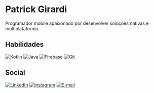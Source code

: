 # Patrick Girardi
Programador mobile apaixonado por desenvolver soluções nativas e multiplataforma.

## Habilidades
![Kotlin](https://img.shields.io/badge/Kotlin-0095D5?&style=for-the-badge&logo=kotlin&logoColor=white) ![Java](https://img.shields.io/badge/java-%23ED8B00.svg?style=for-the-badge&logo=openjdk&logoColor=white) ![Firebase](https://img.shields.io/badge/Firebase-000?style=for-the-badge&logo=firebase&logoColor=ffca28) ![Git](https://img.shields.io/badge/GIT-E44C30?style=for-the-badge&logo=git&logoColor=white)

## Social
[![LinkedIn](https://img.shields.io/badge/LinkedIn-0077B5?style=for-the-badge&logo=linkedin&logoColor=white)](https://www.linkedin.com/in/patrick-girardi/) [![Instagram](https://img.shields.io/badge/-Instagram-%23E4405F?style=for-the-badge&logo=instagram&logoColor=white)](https://www.instagram.com/trick.girardi//) [![E-mail](https://img.shields.io/badge/-Email-000?style=for-the-badge&logo=microsoft-outlook&logoColor=007BFF)](dev.patrickgirardi@gmail.com)

